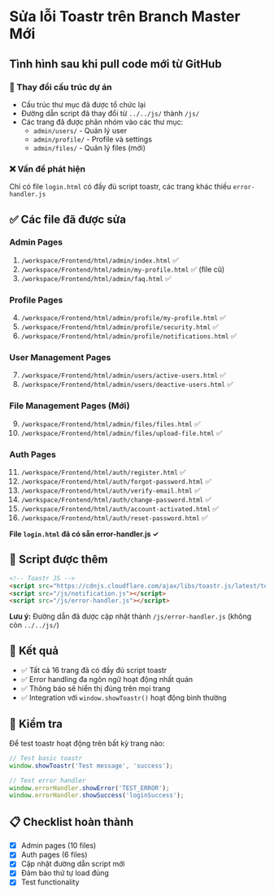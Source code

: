 # Sửa lỗi Toastr trên Branch Master Mới

## Tình hình sau khi pull code mới từ GitHub

### 🔄 Thay đổi cấu trúc dự án
- Cấu trúc thư mục đã được tổ chức lại
- Đường dẫn script đã thay đổi từ `../../js/` thành `/js/`
- Các trang đã được phân nhóm vào các thư mục:
  - `admin/users/` - Quản lý user
  - `admin/profile/` - Profile và settings
  - `admin/files/` - Quản lý files (mới)

### ❌ Vấn đề phát hiện
Chỉ có file `login.html` có đầy đủ script toastr, các trang khác thiếu `error-handler.js`

## ✅ Các file đã được sửa

### Admin Pages
1. `/workspace/Frontend/html/admin/index.html` ✅
2. `/workspace/Frontend/html/admin/my-profile.html` ✅ (file cũ)
3. `/workspace/Frontend/html/admin/faq.html` ✅

### Profile Pages  
4. `/workspace/Frontend/html/admin/profile/my-profile.html` ✅
5. `/workspace/Frontend/html/admin/profile/security.html` ✅
6. `/workspace/Frontend/html/admin/profile/notifications.html` ✅

### User Management Pages
7. `/workspace/Frontend/html/admin/users/active-users.html` ✅
8. `/workspace/Frontend/html/admin/users/deactive-users.html` ✅

### File Management Pages (Mới)
9. `/workspace/Frontend/html/admin/files/files.html` ✅
10. `/workspace/Frontend/html/admin/files/upload-file.html` ✅

### Auth Pages
11. `/workspace/Frontend/html/auth/register.html` ✅
12. `/workspace/Frontend/html/auth/forgot-password.html` ✅
13. `/workspace/Frontend/html/auth/verify-email.html` ✅
14. `/workspace/Frontend/html/auth/change-password.html` ✅
15. `/workspace/Frontend/html/auth/account-activated.html` ✅
16. `/workspace/Frontend/html/auth/reset-password.html` ✅

**File `login.html` đã có sẵn error-handler.js ✓**

## 🔧 Script được thêm

```html
<!-- Toastr JS -->
<script src="https://cdnjs.cloudflare.com/ajax/libs/toastr.js/latest/toastr.min.js"></script>
<script src="/js/notification.js"></script>
<script src="/js/error-handler.js"></script>
```

**Lưu ý:** Đường dẫn đã được cập nhật thành `/js/error-handler.js` (không còn `../../js/`)

## 🎯 Kết quả

- ✅ Tất cả 16 trang đã có đầy đủ script toastr
- ✅ Error handling đa ngôn ngữ hoạt động nhất quán
- ✅ Thông báo sẽ hiển thị đúng trên mọi trang
- ✅ Integration với `window.showToastr()` hoạt động bình thường

## 🧪 Kiểm tra

Để test toastr hoạt động trên bất kỳ trang nào:

```javascript
// Test basic toastr
window.showToastr('Test message', 'success');

// Test error handler  
window.errorHandler.showError('TEST_ERROR');
window.errorHandler.showSuccess('loginSuccess');
```

## 📋 Checklist hoàn thành

- [x] Admin pages (10 files)
- [x] Auth pages (6 files) 
- [x] Cập nhật đường dẫn script mới
- [x] Đảm bảo thứ tự load đúng
- [x] Test functionality